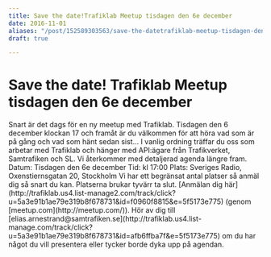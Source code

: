 ```yaml
---
title: Save the date!Trafiklab Meetup tisdagen den 6e december
date: 2016-11-01
aliases: "/post/152589303563/save-the-datetrafiklab-meetup-tisdagen-den-6e-december"
draft: true

---
```


 <h1>Save the date!
Trafiklab Meetup tisdagen den 6e december</h1>
Snart är det dags för en ny meetup med Trafiklab. Tisdagen den 6 december klockan 17 och framåt är du välkommen för att höra vad som är på gång och vad som hänt sedan sist&hellip;
I vanlig ordning träffar du oss som arbetar med Trafiklab och hänger med API:ägare från Trafikverket, Samtrafiken och SL. Vi återkommer med detaljerad agenda längre fram.
Datum: Tisdagen den 6e december
Tid: kl 17:00
Plats: Sveriges Radio, Oxenstiernsgatan 20, Stockholm
Vi har ett begränsat antal platser så anmäl dig så snart du kan. Platserna brukar tyvärr ta slut.
[Anmälan dig här](http://trafiklab.us4.list-manage2.com/track/click?u=5a3e91b1ae79e319b8f678731&amp;id=f0960f8815&amp;e=5f5173e775) (genom [meetup.com](http://meetup.com/)). Hör av dig till [elias.arnestrand@samtrafiken.se](http://trafiklab.us4.list-manage.com/track/click?u=5a3e91b1ae79e319b8f678731&amp;id=afb6ffba7f&amp;e=5f5173e775) om du har något du vill presentera eller tycker borde dyka upp på agendan.
 
